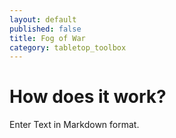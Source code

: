 ```yaml
---
layout: default
published: false
title: Fog of War
category: tabletop_toolbox
---
```


# How does it work?

Enter Text in Markdown format.